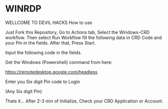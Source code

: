 # WINRDP

WELLCOME TO DEVIL HACKS
How to use 

Just Fork this Repository, Go to Actions tab, Select the Windows-CRD workflow. Then select Run Workflow fill the following data in CRD Code and your Pin in the fields. After that, Press Start.

Input the following code in the fields.

Get the Windows (Powershell) command from here:

https://remotedesktop.google.com/headless

Enter you Six digit Pin code to Login

(Any Six digit Pin)

Thats it... After 2-3 min of Initialize, Check your CRD Application or Account.
